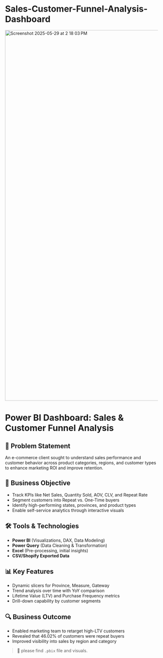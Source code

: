 # Sales-Customer-Funnel-Analysis-Dashboard

<img width="1223" alt="Screenshot 2025-05-29 at 2 18 03 PM" src="https://github.com/user-attachments/assets/1ba30436-6fe7-476a-837f-b95797f5730c" /><br>

# Power BI Dashboard: Sales & Customer Funnel Analysis

## 📌 Problem Statement
An e-commerce client sought to understand sales performance and customer behavior across product categories, regions, and customer types to enhance marketing ROI and improve retention.

## 🧠 Business Objective
- Track KPIs like Net Sales, Quantity Sold, AOV, CLV, and Repeat Rate
- Segment customers into Repeat vs. One-Time buyers
- Identify high-performing states, provinces, and product types
- Enable self-service analytics through interactive visuals

## 🛠 Tools & Technologies
- **Power BI** (Visualizations, DAX, Data Modeling)
- **Power Query** (Data Cleaning & Transformation)
- **Excel** (Pre-processing, initial insights)
- **CSV/Shopify Exported Data**

## 📊 Key Features
- Dynamic slicers for Province, Measure, Gateway
- Trend analysis over time with YoY comparison
- Lifetime Value (LTV) and Purchase Frequency metrics
- Drill-down capability by customer segments

## 🔍 Business Outcome
- Enabled marketing team to retarget high-LTV customers
- Revealed that 46.02% of customers were repeat buyers
- Improved visibility into sales by region and category

> 📂 please find `.pbix` file and visuals.
